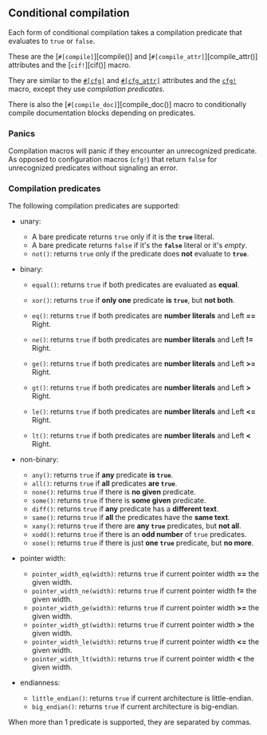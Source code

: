 ## Conditional compilation

Each form of conditional compilation takes a compilation predicate that
evaluates to `true` or `false`.

These are the [`#[compile]`][compile()] and [`#[compile_attr]`][compile_attr()]
attributes and the [`cif!`][cif()] macro.

They are similar to the [`#[cfg]`][1] and [`#[cfg_attr]`][2] attributes and
the [`cfg!`][3] macro, except they use *compilation predicates*.

There is also the [`#[compile_doc]`][compile_doc()] macro to conditionally
compile documentation blocks depending on predicates.

### Panics
Compilation macros will panic if they encounter an unrecognized predicate.
As opposed to configuration macros (`cfg!`) that return `false`
for unrecognized predicates without signaling an error.

### Compilation predicates

The following compilation predicates are supported:

- unary:
  - A bare predicate returns `true` only if it is the **`true`** literal.
  - A bare predicate returns `false` if it's the **`false`** literal or it's *empty*.
  - `not()`: returns `true` only if the predicate does **not** evaluate to **`true`**.

- binary:
  - `equal()`: returns `true` if both predicates are evaluated as **equal**.
  - `xor()`: returns `true` if **only one** predicate **is `true`**, but **not both**.

  - `eq()`: returns `true` if both predicates are **number literals** and Left **==** Right.
  - `ne()`: returns `true` if both predicates are **number literals** and Left **!=** Right.
  - `ge()`: returns `true` if both predicates are **number literals** and Left **>=** Right.
  - `gt()`: returns `true` if both predicates are **number literals** and Left **>** Right.
  - `le()`: returns `true` if both predicates are **number literals** and Left **<=** Right.
  - `lt()`: returns `true` if both predicates are **number literals** and Left **<** Right.

- non-binary:
  - `any()`: returns `true` if **any** predicate **is `true`**.
  - `all()`: returns `true` if **all** predicates **are `true`**.
  - `none()`: returns `true` if there is **no given** predicate.
  - `some()`: returns `true` if there is **some given** predicate.
  - `diff()`: returns `true` if **any** predicate has a **different text**.
  - `same()`: returns `true` if **all** the predicates have the **same text**.
  - `xany()`: returns `true` if there are **any `true`** predicates, but **not all**.
  - `xodd()`: returns `true` if there is an **odd number** of `true` predicates.
  - `xone()`: returns `true` if there is just **one `true`** predicate, but **no more**.

- pointer width:
  - `pointer_width_eq(width)`: returns `true` if current pointer width **==** the given width.
  - `pointer_width_ne(width)`: returns `true` if current pointer width **!=** the given width.
  - `pointer_width_ge(width)`: returns `true` if current pointer width **>=** the given width.
  - `pointer_width_gt(width)`: returns `true` if current pointer width **>** the given width.
  - `pointer_width_le(width)`: returns `true` if current pointer width **<=** the given width.
  - `pointer_width_lt(width)`: returns `true` if current pointer width **<** the given width.

- endianness:
  - `little_endian()`: returns `true` if current architecture is little-endian.
  - `big_endian()`: returns `true` if current architecture is big-endian.

When more than 1 predicate is supported, they are separated by commas.

[1]: https://doc.rust-lang.org/reference/conditional-compilation.html#the-cfg-attribute
[2]: https://doc.rust-lang.org/reference/conditional-compilation.html#the-cfg_attr-attribute
[3]: https://doc.rust-lang.org/reference/conditional-compilation.html#the-cfg-macro
